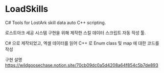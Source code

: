 # LoadSkills
 C# Tools for LostArk skill data auto C++ scripting.

로스트아크 세공 시스템 구현을 위해 제작한
스킬 데이터 스크립트 자동 작성 툴.

C# 으로 제작되었고, 엑셀 데이터를 읽어
C++ 로 Enum class 및 map 에 대한 코드를 작성

구현 설명
https://wildgoosechase.notion.site/70cb09dc0a5d4208a64f854c5b7de893
